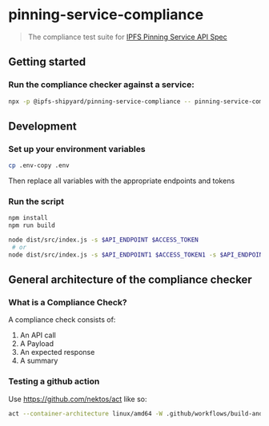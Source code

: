 # pinning-service-compliance

> The compliance test suite for [IPFS Pinning Service API Spec](https://ipfs.github.io/pinning-services-api-spec/)

## Getting started

### Run the compliance checker against a service:

```bash
npx -p @ipfs-shipyard/pinning-service-compliance -- pinning-service-compliance -s <pinning_service_endpoint> <auth_token>

```

## Development

### Set up your environment variables
```bash
cp .env-copy .env
```
Then replace all variables with the appropriate endpoints and tokens

### Run the script

```bash
npm install
npm run build

node dist/src/index.js -s $API_ENDPOINT $ACCESS_TOKEN
 # or
node dist/src/index.js -s $API_ENDPOINT1 $ACCESS_TOKEN1 -s $API_ENDPOINT2 $ACCESS_TOKEN2
```

## General architecture of the compliance checker

### What is a Compliance Check?
A compliance check consists of:

1. An API call
2. A Payload
3. An expected response
4. A summary

### Testing a github action

Use https://github.com/nektos/act like so:

```bash
act --container-architecture linux/amd64 -W .github/workflows/build-and-publish-reports.yml -v -s PINATA_API_ENDPOINT -s PINATA_API_TOKEN -s WEB3_API_ENDPOINT -s WEB3_API_TOKEN -s ESTUARY_API_ENDPOINT -s ESTUARY_API_TOKEN -s NFT_API_ENDPOINT -s NFT_API_TOKEN -r
```
